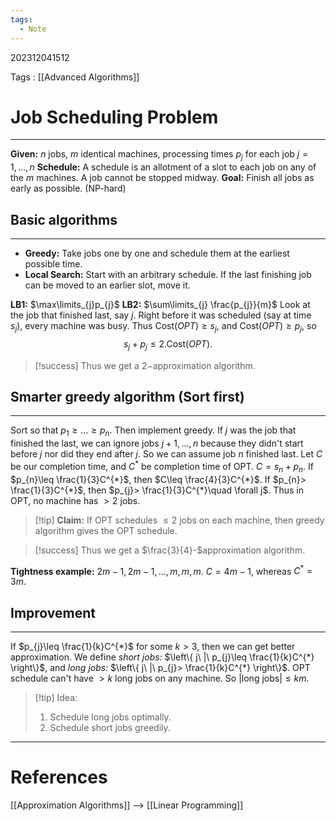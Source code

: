```yaml
---
tags:
  - Note
---
```

202312041512

Tags : [[Advanced Algorithms]]
# Job Scheduling Problem
---
**Given:** $n$ jobs, $m$ identical machines, processing times $p_{j}$ for each job $j=1,\dots,n$
**Schedule:** A schedule is an allotment of a slot to each job on any of the $m$ machines. A job cannot be stopped midway.
**Goal:** Finish all jobs as early as possible. (NP-hard)

## Basic algorithms
---
- **Greedy:** Take jobs one by one and schedule them at the earliest possible time.
- **Local Search:** Start with an arbitrary schedule. If the last finishing job can be moved to an earlier slot, move it.

**LB1:** $\max\limits_{j}p_{j}$
**LB2:** $\sum\limits_{j} \frac{p_{j}}{m}$
Look at the job that finished last, say $j$. Right before it was scheduled (say at time $s_{j}$), every machine was busy. Thus $\text{Cost}(OPT)\geq s_{j}$, and $\text{Cost}(OPT)\geq p_{j}$, so
$$
s_{j}+p_{j}\leq 2.\text{Cost}(OPT).
$$

> [!success] Thus we get a $2-$approximation algorithm.

## Smarter greedy algorithm (Sort first)
---
Sort so that $p_{1}\geq\dots\geq p_{n}$. Then implement greedy.
If $j$ was the job that finished the last, we can ignore jobs $j+1,\dots ,n$ because they didn't start before $j$ nor did they end after $j$.
So we can assume job $n$ finished last.
Let $C$ be our completion time, and $C^{*}$ be completion time of OPT.
$C=s_{n}+p_{n}$.
If $p_{n}\leq \frac{1}{3}C^{*}$, then $C\leq \frac{4}{3}C^{*}$.
If $p_{n}> \frac{1}{3}C^{*}$, then $p_{j}> \frac{1}{3}C^{*}\quad \forall j$.
Thus in OPT, no machine has $>2$ jobs.

> [!tip] **Claim:** If OPT schedules $\leq 2$ jobs on each machine, then greedy algorithm gives the OPT schedule.

> [!success] Thus we get a $\frac{3}{4}-$approximation algorithm.

**Tightness example:** $2m-1,2m-1,\dots,m,m,m$. $C=4m-1$, whereas $C^{*}=3m$.

## Improvement
---
If $p_{j}\leq \frac{1}{k}C^{*}$ for some $k>3$, then we can get better approximation.
We define *short jobs:* $\left\{  j\ |\ p_{j}\leq \frac{1}{k}C^{*}  \right\}$, and *long jobs:* $\left\{  j\ |\ p_{j}> \frac{1}{k}C^{*}  \right\}$.
OPT schedule can't have $>k$ long jobs on any machine. So $|\text{long jobs}|\leq km$.

> [!tip] Idea:
> 1. Schedule long jobs optimally.
> 2. Schedule short jobs greedily.

---
# References
[[Approximation Algorithms]]
--> [[Linear Programming]]